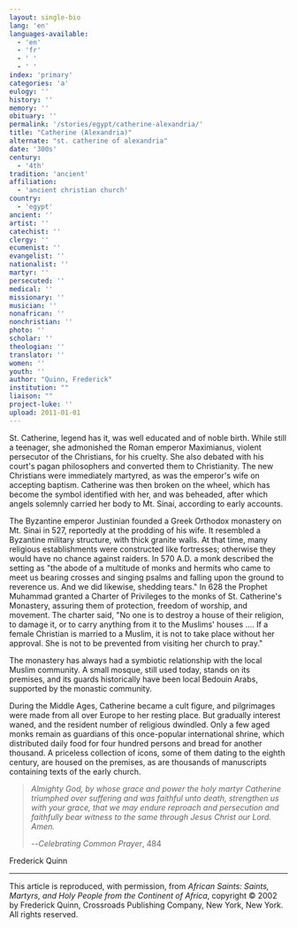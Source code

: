 ```yaml
---
layout: single-bio
lang: 'en'
languages-available:
  - 'en'
  - 'fr'
  - ' '
  - ' '
index: 'primary'
categories: 'a'
eulogy: ''
history: ''
memory: ''
obituary: ''
permalink: '/stories/egypt/catherine-alexandria/'
title: "Catherine (Alexandria)"
alternate: "st. catherine of alexandria"
date: '300s'
century:
  - '4th'
tradition: 'ancient'
affiliation:
  - 'ancient christian church'
country:
  - 'egypt'
ancient: ''
artist: ''
catechist: ''
clergy: ''
ecumenist: ''
evangelist: ''
nationalist: ''
martyr: ''
persecuted: ''
medical: ''
missionary: ''
musician: ''
nonafrican: ''
nonchristian: ''
photo: ''
scholar: ''
theologian: ''
translator: ''
women: ''
youth: ''
author: "Quinn, Frederick"
institution: ""
liaison: ""
project-luke: ''
upload: 2011-01-01
---
```




St. Catherine, legend has it, was well educated and of noble birth. While still a teenager, she admonished the Roman emperor Maximianus, violent persecutor of the Christians, for his cruelty. She also debated with his court's pagan philosophers and converted them to Christianity. The new Christians were immediately martyred, as was the emperor's wife on accepting baptism. Catherine was then broken on the wheel, which has become the symbol identified with her, and was beheaded, after which angels solemnly carried her body to Mt. Sinai, according to early accounts.

The Byzantine emperor Justinian founded a Greek Orthodox monastery on Mt. Sinai in 527, reportedly at the prodding of his wife. It resembled a Byzantine military structure, with thick granite walls. At that time, many religious establishments were constructed like fortresses; otherwise they would have no chance against raiders. In 570 A.D. a monk described the setting as "the abode of a multitude of monks and hermits who came to meet us bearing crosses and singing psalms and falling upon the ground to reverence us. And we did likewise, shedding tears." In 628 the Prophet Muhammad granted a Charter of Privileges to the monks of St. Catherine's Monastery, assuring them of protection, freedom of worship, and movement. The charter said, "No one is to destroy a house of their religion, to damage it, or to carry anything from it to the Muslims' houses .... If a female Christian is married to a Muslim, it is not to take place without her approval. She is not to be prevented from visiting her church to pray."

The monastery has always had a symbiotic relationship with the local Muslim community. A small mosque, still used today, stands on its premises, and its guards historically have been local Bedouin Arabs, supported by the monastic community.

During the Middle Ages, Catherine became a cult figure, and pilgrimages were made from all over Europe to her resting place. But gradually interest waned, and the resident number of religious dwindled. Only a few aged monks remain as guardians of this once-popular international shrine, which distributed daily food for four hundred persons and bread for another thousand. A priceless collection of icons, some of them dating to the eighth century, are housed on the premises, as are thousands of manuscripts containing texts of the early church.

> *Almighty God, by whose grace and power the holy martyr Catherine triumphed over suffering and was faithful unto death, strengthen us with your grace, that we may endure reproach and persecution and faithfully bear witness to the same through Jesus Christ our Lord. Amen.*
> 
> --*Celebrating Common Prayer*, 484

Frederick Quinn

---

This article is reproduced, with permission, from *African Saints: Saints, Martyrs, and Holy People from the Continent of Africa*, copyright &copy; 2002 by Frederick Quinn, Crossroads Publishing Company, New York, New York.  All rights reserved.